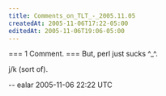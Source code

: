 ```yaml
---
title: Comments_on_TLT_-_2005.11.05
createdAt: 2005-11-06T17:22-05:00
editedAt: 2005-11-06T19:06-05:00
---
```


=== 1 Comment. ===
But, perl just sucks ^_^.

j/k (sort of).

-- ealar 2005-11-06 22:22 UTC


